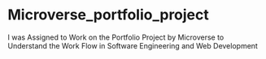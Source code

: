 # Microverse_portfolio_project
I was Assigned to Work on the Portfolio Project by Microverse to Understand the Work Flow in Software Engineering and Web Development
